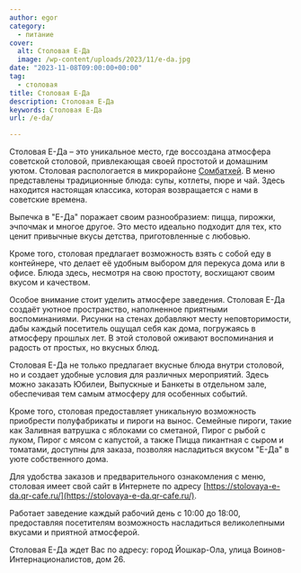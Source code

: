 ```yaml
---
author: egor
category:
  - питание
cover:
  alt: Cтоловая Е-Да
  image: /wp-content/uploads/2023/11/e-da.jpg
date: "2023-11-08T09:00:00+00:00"
tag:
  - столовая
title: Cтоловая Е-Да
description: Cтоловая Е-Да
keywords: Cтоловая Е-Да
url: /e-da/

---
```

Cтоловая Е-Да – это уникальное место, где воссоздана атмосфера советской столовой, привлекающая своей простотой и домашним уютом. Столовая распологается в микрорайоне [Сомбатхей](/sombathej/). В меню представлены традиционные блюда: супы, котлеты, пюре и чай. Здесь находится настоящая классика, которая возвращается с нами в советские времена.

Выпечка в "Е-Да" поражает своим разнообразием: пицца, пирожки, эчпочмак и многое другое. Это место идеально подходит для тех, кто ценит привычные вкусы детства, приготовленные с любовью.

Кроме того, столовая предлагает возможность взять с собой еду в контейнере, что делает её удобным выбором для перекуса дома или в офисе. Блюда здесь, несмотря на свою простоту, восхищают своим вкусом и качеством.

Особое внимание стоит уделить атмосфере заведения. Cтоловая Е-Да создаёт уютное пространство, наполненное приятными воспоминаниями. Рисунки на стенах добавляют месту неповторимости, дабы каждый посетитель ощущал себя как дома, погружаясь в атмосферу прошлых лет. В этой столовой оживают воспоминания и радость от простых, но вкусных блюд.

Cтоловая Е-Да не только предлагает вкусные блюда внутри столовой, но и создает удобные условия для различных мероприятий. Здесь можно заказать Юбилеи, Выпускные и Банкеты в отдельном зале, обеспечивая тем самым атмосферу для особенных событий.

Кроме того, столовая предоставляет уникальную возможность приобрести полуфабрикаты и пироги на вынос. Семейные пироги, такие как Заливная ватрушка с яблоками со сметаной, Пирог с рыбой с луком, Пирог с мясом с капустой, а также Пицца пикантная с сыром и томатами, доступны для заказа, позволяя насладиться вкусом "Е-Да" в уюте собственного дома.

Для удобства заказов и предварительного ознакомления с меню, столовая имеет свой сайт в Интернете по адресу [https://stolovaya-e-da.qr-cafe.ru/](https://stolovaya-e-da.qr-cafe.ru/).

Работает заведение каждый рабочий день с 10:00 до 18:00, предоставляя посетителям возможность насладиться великолепными вкусами и приятной атмосферой.

Cтоловая Е-Да ждет Вас по адресу: город Йошкар-Ола, улица Воинов-Интернационалистов, дом 26.

